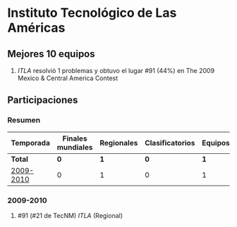 ---
---

# Instituto Tecnológico de Las Américas

## Mejores 10 equipos

1. _ITLA_ resolvió 1 problemas y obtuvo el lugar #91 (44%) en The 2009 Mexico & Central America Contest

## Participaciones

### Resumen

| Temporada | Finales mundiales | Regionales | Clasificatorios | Equipos |
| --- | --- | --- | --- | --- |
| **Total** | **0** | **1** | **0** | **1** |
| [2009-2010](#2009-2010) | 0 | 1 | 0 | 1 |

### 2009-2010

1. #91 (#21 de TecNM) _ITLA_ (Regional)




